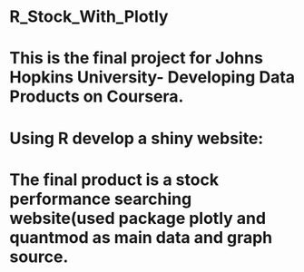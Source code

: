 # R_Stock_With_Plotly
# This is the final project for Johns Hopkins University- Developing Data Products on Coursera.
# Using R develop a shiny website:
# The final product is a stock performance searching website(used package plotly and quantmod as main data and graph source. 
